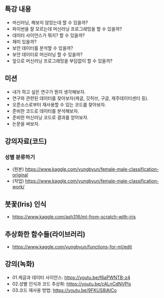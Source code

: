 ## 특강 내용
* 머신러닝, 해보지 않았는데 할 수 있을까?
* 파이썬을 잘 모르는데 머신러닝 프로그래밍을 할 수 있을까?
* 데이터 사이언스가 뭐지? 할 수 있을까?
* 재미 있을까?
* 보안 데이터를 분석할 수 있을까?
* 보안 데이터로 머신러닝 할 수 있을까? 
* 앞으로 머신러닝 프로그래밍을 부담없이 할 수 있을까?

## 미션 
* 내가 하고 싶은 연구가 뭔지 생각해보자.
* 연구와 관련된 데이터를 찾아보자(캐글, 깃허브, 구글, 제주데이터센터 등).
* 오픈소스로부터 재사용할 수 있는 코드를 찾아보자. 
* 준비한 코드로 데이터를 분석해보자.
* 준비한 머신러닝 코드로 결과를 얻어보자.
* 논문을 써보자. 

## 강의자료(코드)

### 성별 분류하기
* (원본) https://www.kaggle.com/yungbyun/female-male-classification-original
* (작업) https://www.kaggle.com/yungbyun/female-male-classification-work/

## 붓꽃(Iris) 인식
* https://www.kaggle.com/ash316/ml-from-scratch-with-iris

## 추상화한 함수들(라이브러리)
* https://www.kaggle.com/yungbyun/functions-for-ml/edit

## 강의(녹화)
* 01.캐글과 데이터 사이언스: https://youtu.be/f6aPWNTB-z4
* 02.성별 인식과 코드 추상화: https://youtu.be/cALnCdNVPls
* 03.코드 재사용 방법: https://youtu.be/9FKUS8iAICo

